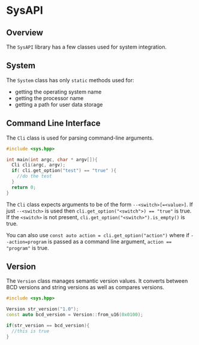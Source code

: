 # SysAPI

## Overview

The `SysAPI` library has a few classes used for system integration.

## System

The `System` class has only `static` methods used for:

- getting the operating system name
- getting the processor name
- getting a path for user data storage

## Command Line Interface

The `Cli` class is used for parsing command-line arguments.

```cpp
#include <sys.hpp>

int main(int argc, char * argv[]){
  Cli cli(argc, argv);
  if( cli.get_option("test") == "true" ){
    //do the test
  }
  return 0;
}
```

The `Cli` class expects arguments to be of the form `--<switch>[=<value>]`. If just `--<switch>` is used
then `cli.get_option("<switch">) == "true"` is true. If the `<switch>` is not
present, `cli.get_option("<switch>").is_empty()` is true.

You can also use `const auto action = cli.get_option("action")` where if `--action=program` is passed as a command line
argument, `action == "program"` is true.

## Version

The `Version` class manages semantic version values. It converts between BCD versions and string versions as well as
compares versions.

```cpp
#include <sys.hpp>

Version str_version("1.0");
const auto bcd_version = Version::from_u16(0x0100);

if(str_version == bcd_version){
  //this is true
}
```
